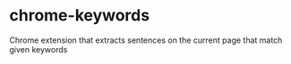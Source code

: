 chrome-keywords
===============

Chrome extension that extracts sentences on the current page that match given keywords
